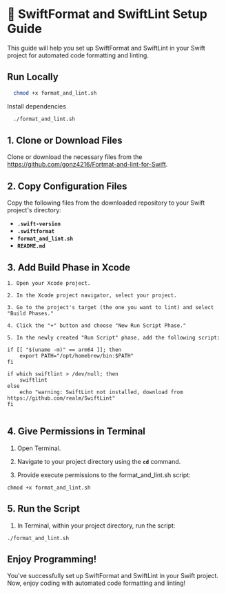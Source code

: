 
# 🦄 SwiftFormat and SwiftLint Setup Guide 

This guide will help you set up SwiftFormat and SwiftLint in your Swift project for automated code formatting and linting.



## Run Locally



```bash
  chmod +x format_and_lint.sh
```

Install dependencies

```bash
  ./format_and_lint.sh
```
 
 


## 1. Clone or Download Files

 Clone or download the necessary files from the https://github.com/gonz4216/Fortmat-and-lint-for-Swift.


## 2. Copy Configuration Files

Copy the following files from the downloaded repository to your Swift project's directory:




- **`.swift-version`**
- **`.swiftformat`**
- **`format_and_lint.sh`**
- **`README.md`**
 
 ## 3. Add Build Phase in Xcode
    1. Open your Xcode project.
    
    2. In the Xcode project navigator, select your project.
    
    3. Go to the project's target (the one you want to lint) and select "Build Phases."
    
    4. Click the "+" button and choose "New Run Script Phase."
    
    5. In the newly created "Run Script" phase, add the following script:



 
```shell
if [[ "$(uname -m)" == arm64 ]]; then
    export PATH="/opt/homebrew/bin:$PATH"
fi

if which swiftlint > /dev/null; then
    swiftlint
else
    echo "warning: SwiftLint not installed, download from https://github.com/realm/SwiftLint"
fi


```



## 4. Give Permissions in Terminal
    
1. Open Terminal.
    
2. Navigate to your project directory using the **`cd`** command.
    
3. Provide execute permissions to the  format_and_lint.sh script:
    

 
```shell
chmod +x format_and_lint.sh
```
 

 ## 5. Run the Script 
 
 1. In Terminal, within your project directory, run the script:
```shell
./format_and_lint.sh
```

## Enjoy Programming!

You've successfully set up SwiftFormat and SwiftLint in your Swift project. Now, enjoy coding with automated code formatting and linting!
